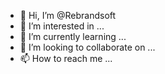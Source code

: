 - 👋 Hi, I’m @Rebrandsoft
- 👀 I’m interested in ...
- 🌱 I’m currently learning ...
- 💞️ I’m looking to collaborate on ...
- 📫 How to reach me ...

<!---
Rebrandsoft/Rebrandsoft is a ✨ special ✨ repository because its `README.md` (this file) appears on your GitHub profile.
You can click the Preview link to take a look at your changes.
--->

